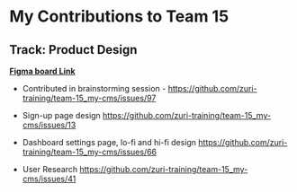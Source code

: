 # My Contributions to Team 15

## Track: Product Design

**[Figma board Link](https://www.figma.com/file/Uujc2NV7Sx6qOsWX9JYl0v/Team-15_My-cms?node-id=0%3A1)**

- Contributed in brainstorming session - <https://github.com/zuri-training/team-15_my-cms/issues/97>

- Sign-up page design <https://github.com/zuri-training/team-15_my-cms/issues/13>

- Dashboard settings page, lo-fi and hi-fi design <https://github.com/zuri-training/team-15_my-cms/issues/66>

- User Research <https://github.com/zuri-training/team-15_my-cms/issues/41>
